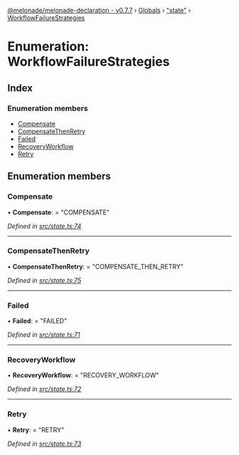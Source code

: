 [@melonade/melonade-declaration - v0.7.7](../README.md) › [Globals](../globals.md) › ["state"](../modules/_state_.md) › [WorkflowFailureStrategies](_state_.workflowfailurestrategies.md)

# Enumeration: WorkflowFailureStrategies

## Index

### Enumeration members

* [Compensate](_state_.workflowfailurestrategies.md#compensate)
* [CompensateThenRetry](_state_.workflowfailurestrategies.md#compensatethenretry)
* [Failed](_state_.workflowfailurestrategies.md#failed)
* [RecoveryWorkflow](_state_.workflowfailurestrategies.md#recoveryworkflow)
* [Retry](_state_.workflowfailurestrategies.md#retry)

## Enumeration members

###  Compensate

• **Compensate**: = "COMPENSATE"

*Defined in [src/state.ts:74](https://github.com/devit-tel/melonade-declaration/blob/4a3ce57/src/state.ts#L74)*

___

###  CompensateThenRetry

• **CompensateThenRetry**: = "COMPENSATE_THEN_RETRY"

*Defined in [src/state.ts:75](https://github.com/devit-tel/melonade-declaration/blob/4a3ce57/src/state.ts#L75)*

___

###  Failed

• **Failed**: = "FAILED"

*Defined in [src/state.ts:71](https://github.com/devit-tel/melonade-declaration/blob/4a3ce57/src/state.ts#L71)*

___

###  RecoveryWorkflow

• **RecoveryWorkflow**: = "RECOVERY_WORKFLOW"

*Defined in [src/state.ts:72](https://github.com/devit-tel/melonade-declaration/blob/4a3ce57/src/state.ts#L72)*

___

###  Retry

• **Retry**: = "RETRY"

*Defined in [src/state.ts:73](https://github.com/devit-tel/melonade-declaration/blob/4a3ce57/src/state.ts#L73)*
